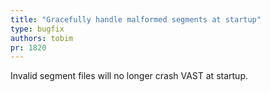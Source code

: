 ```yaml
---
title: "Gracefully handle malformed segments at startup"
type: bugfix
authors: tobim
pr: 1820
---
```


Invalid segment files will no longer crash VAST at startup.
